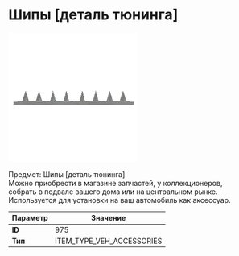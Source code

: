 # Шипы [деталь тюнинга]

![Item Image](../img/975.webp?raw=true)

Предмет: Шипы [деталь тюнинга]<br>Можно приобрести в магазине запчастей, у коллекционеров,<br>собрать в подвале вашего дома или на центральном рынке.<br>Используется для установки на ваш автомобиль как аксессуар.


| Параметр | Значение |
|----------|----------|
| **ID** | 975 |
| **Тип** | ITEM_TYPE_VEH_ACCESSORIES |

